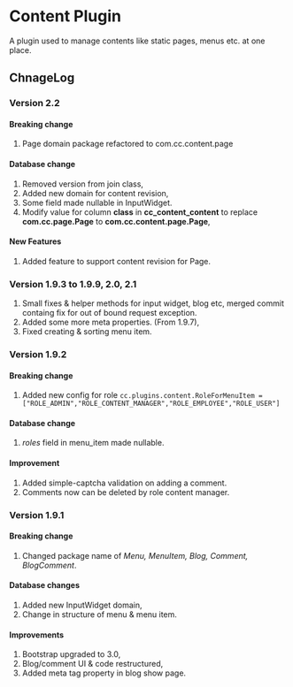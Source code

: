 # Content Plugin

A plugin used to manage contents like static pages, menus etc. at one place.

## ChnageLog

### Version 2.2

#### Breaking change

1. Page domain package refactored to com.cc.content.page

#### Database change

1. Removed version from join class,
2. Added new domain for content revision,
3. Some field made nullable in InputWidget.
4. Modify value for column **class** in **cc_content_content** to replace **com.cc.page.Page** to **com.cc.content.page.Page**,

#### New Features

1. Added feature to support content revision for Page.

### Version 1.9.3 to 1.9.9, 2.0, 2.1

1. Small fixes & helper methods for input widget, blog etc, merged commit containg fix for out of bound request exception.
2. Added some more meta properties. (From 1.9.7),
3. Fixed creating & sorting menu item.

### Version 1.9.2

#### Breaking change

1. Added new config for role ```cc.plugins.content.RoleForMenuItem = ["ROLE_ADMIN","ROLE_CONTENT_MANAGER","ROLE_EMPLOYEE","ROLE_USER"]```

#### Database change

1. *roles* field in menu_item made nullable.

#### Improvement

1. Added simple-captcha validation on adding a comment.
2. Comments now can be deleted by role content manager.

### Version 1.9.1

#### Breaking change

1. Changed package name of *Menu, MenuItem, Blog, Comment, BlogComment*.

#### Database changes

1. Added new InputWidget domain,
2. Change in structure of menu & menu item.

#### Improvements

1. Bootstrap upgraded to 3.0,
2. Blog/comment UI & code restructured,
3. Added meta tag property in blog show page.